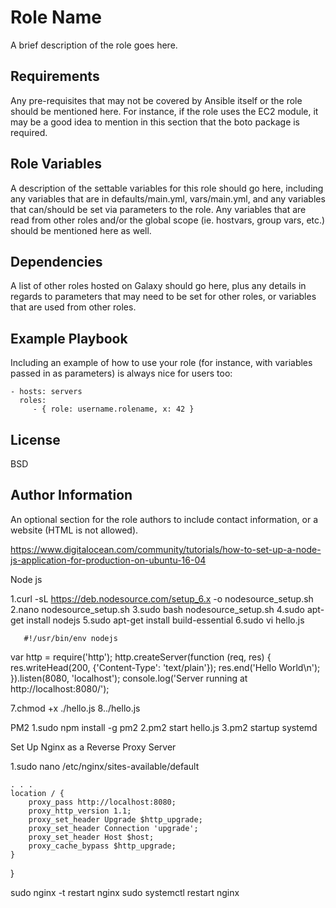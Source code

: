 Role Name
=========

A brief description of the role goes here.

Requirements
------------

Any pre-requisites that may not be covered by Ansible itself or the role should be mentioned here. For instance, if the role uses the EC2 module, it may be a good idea to mention in this section that the boto package is required.

Role Variables
--------------

A description of the settable variables for this role should go here, including any variables that are in defaults/main.yml, vars/main.yml, and any variables that can/should be set via parameters to the role. Any variables that are read from other roles and/or the global scope (ie. hostvars, group vars, etc.) should be mentioned here as well.

Dependencies
------------

A list of other roles hosted on Galaxy should go here, plus any details in regards to parameters that may need to be set for other roles, or variables that are used from other roles.

Example Playbook
----------------

Including an example of how to use your role (for instance, with variables passed in as parameters) is always nice for users too:

    - hosts: servers
      roles:
         - { role: username.rolename, x: 42 }

License
-------

BSD

Author Information
------------------

An optional section for the role authors to include contact information, or a website (HTML is not allowed).

https://www.digitalocean.com/community/tutorials/how-to-set-up-a-node-js-application-for-production-on-ubuntu-16-04
 
Node js

1.curl -sL https://deb.nodesource.com/setup_6.x -o nodesource_setup.sh
2.nano nodesource_setup.sh
3.sudo bash nodesource_setup.sh
4.sudo apt-get install nodejs
5.sudo apt-get install build-essential
6.sudo vi hello.js
  
       #!/usr/bin/env nodejs
var http = require('http');
http.createServer(function (req, res) {
  res.writeHead(200, {'Content-Type': 'text/plain'});
  res.end('Hello World\n');
}).listen(8080, 'localhost');
console.log('Server running at http://localhost:8080/');

7.chmod +x ./hello.js
8../hello.js

  PM2
1.sudo npm install -g pm2
2.pm2 start hello.js
3.pm2 startup systemd

Set Up Nginx as a Reverse Proxy Server

1.sudo nano /etc/nginx/sites-available/default

    . . .
    location / {
        proxy_pass http://localhost:8080;
        proxy_http_version 1.1;
        proxy_set_header Upgrade $http_upgrade;
        proxy_set_header Connection 'upgrade';
        proxy_set_header Host $host;
        proxy_cache_bypass $http_upgrade;
    }
}
 

sudo nginx -t
restart nginx
sudo systemctl restart nginx
